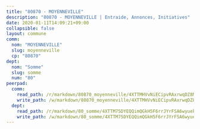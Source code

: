 ```yaml
---
title: "80870 - MOYENNEVILLE"
description: "80870 - MOYENNEVILLE | Entraide, Annonces, Initiatives"
date: 2020-01-11T14:09:21+09:00
collapsible: false
layout: commune
comm:
  nom: "MOYENNEVILLE"
  slug: moyenneville
  cp: "80870"
dept:
  nom: "Somme"
  slug: somme
  num: "80"
peerpad:
  comm:
    read_path: /r/markdown/80870_moyenneville/4XTTMHVvNiECipvRAxrwqDZ8MvX286x9FTUFXwoK4Fd4thoTm
    write_path: /w/markdown/80870_moyenneville/4XTTMHVvNiECipvRAxrwqDZ8MvX286x9FTUFXwoK4Fd4thoTm-K3TgU3gvawrMCJPTG9b5QU2Dmmh2kFyt5yve51B7s7pWwfsR55pzu3heEVPB2AtrjCYArDkSzE9bU2muFQorhb5nCrWDg9E9exEJXsMJ3odNYMn31is1PzDkerAxA84nZb46JCJT
  dept:
    read_path: /r/markdown/80_somme/4XTTM75DYEQQimQGkH5F6rrJYrFSA6wyuekdgioEx7v45YjSw
    write_path: /w/markdown/80_somme/4XTTM75DYEQQimQGkH5F6rrJYrFSA6wyuekdgioEx7v45YjSw-K3TgTuB1DbUNHuFo9Fhh6JTUriPx8E5izGkmw9RSNTjUtMFPoZhqqp87szE8th3EytWSHGdhUuQUPjam8aJZh1SdH8pL3ibgUbMdNhU17kjAmSa49LMB2GjXvVwDVurE8mgce3XM
---
```


